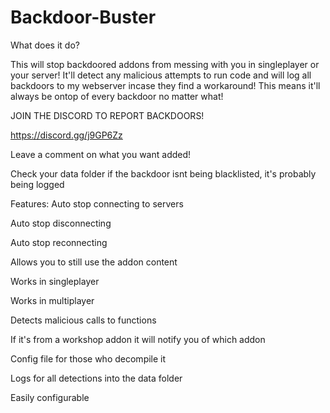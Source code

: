 # Backdoor-Buster

What does it do?

This will stop backdoored addons from messing with you in singleplayer or your server! It'll detect any malicious attempts to run code and will log all backdoors to my webserver incase they find a workaround! This means it'll always be ontop of every backdoor no matter what!


JOIN THE DISCORD TO REPORT BACKDOORS!

https://discord.gg/j9GP6Zz

Leave a comment on what you want added!

Check your data folder if the backdoor isnt being blacklisted, it's probably being logged

Features:
Auto stop connecting to servers

Auto stop disconnecting

Auto stop reconnecting

Allows you to still use the addon content

Works in singleplayer

Works in multiplayer

Detects malicious calls to functions

If it's from a workshop addon it will notify you of which addon

Config file for those who decompile it

Logs for all detections into the data folder

Easily configurable




